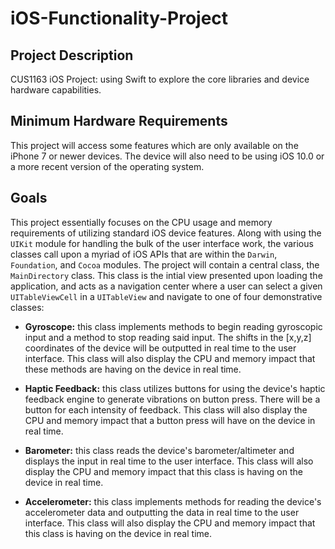 # iOS-Functionality-Project

## Project Description
CUS1163 iOS Project: using Swift to explore the core libraries and device hardware capabilities.

## Minimum Hardware Requirements
This project will access some features which are only available on the iPhone 7 or newer devices. The device will also need to be using iOS 10.0 or a more recent version of the operating system. 

## Goals
This project essentially focuses on the CPU usage and memory requirements of utilizing standard iOS device features. Along with using the ```UIKit``` module for handling the bulk of the user interface work, the various classes call upon a myriad of iOS APIs that are within the ```Darwin```, ```Foundation```, and ```Cocoa``` modules. The project will contain a central class, the ```MainDirectory``` class. This class is the intial view presented upon loading the application, and acts as a navigation center where a user can select a given ```UITableViewCell``` in a ```UITableView``` and navigate to one of four demonstrative classes: 

* __Gyroscope:__ this class implements methods to begin reading gyroscopic input and a method to stop reading said input. The shifts in the [x,y,z] coordinates of the device will be outputted in real time to the user interface. This class will also display the CPU and memory impact that these methods are having on the device in real time.

* __Haptic Feedback:__ this class utilizes buttons for using the device's haptic feedback engine to generate vibrations on button press. There will be a button for each intensity of feedback. This class will also display the CPU and memory impact that a button press will have on the device in real time.

* __Barometer:__ this class reads the device's barometer/altimeter and displays the input in real time to the user interface. This class will also display the CPU and memory impact that this class is having on the device in real time.

* __Accelerometer:__ this class implements methods for reading the device's accelerometer data and outputting the data in real time to the user interface. This class will also display the CPU and memory impact that this class is having on the device in real time.

